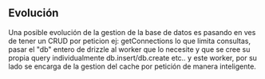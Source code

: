 ## Evolución

Una posible evolución de la gestion de la base de datos es pasando en ves de tener un CRUD por peticion ej: getConnections lo que limita consultas, pasar el "db"
entero de drizzle al worker que lo necesite y que se cree su propia query individualmente db.insert/db.create etc.. y este worker, por su lado se encarga de la gestion del cache
por petición de manera inteligente.
